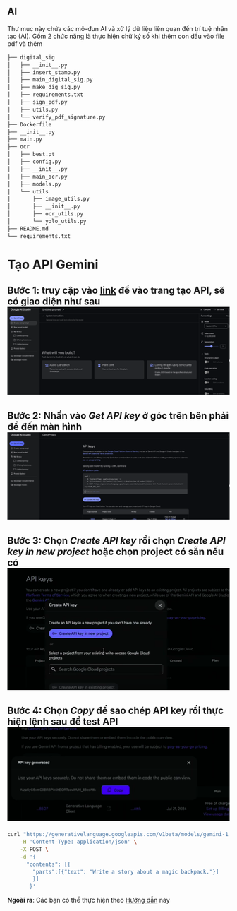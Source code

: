 ## AI

Thư mục này chứa các mô-đun AI và xử lý dữ liệu liên quan đến trí tuệ nhân tạo (AI). Gồm 2 chức năng là thực hiện chữ ký số  khi thêm con dấu vào file pdf và thêm 

```bash
├── digital_sig
│   ├── __init__.py
│   ├── insert_stamp.py
│   ├── main_digital_sig.py
│   ├── make_dig_sig.py
│   ├── requirements.txt
│   ├── sign_pdf.py
│   ├── utils.py
│   └── verify_pdf_signature.py
├── Dockerfile
├── __init__.py
├── main.py
├── ocr
│   ├── best.pt
│   ├── config.py
│   ├── __init__.py
│   ├── main_ocr.py
│   ├── models.py
│   └── utils
│       ├── image_utils.py
│       ├── __init__.py
│       ├── ocr_utils.py
│       └── yolo_utils.py
├── README.md
└── requirements.txt

```

# Tạo API Gemini 
## Bước 1: truy cập vào [link](aistudio.google.com) để vào trang tạo API, sẽ có giao diện như sau![alt text](../docs/images/image.png)
## Bước 2: Nhấn vào *Get API key* ở góc trên bên phải để đến màn hình![alt text](../docs/images/image-1.png)
## Bước 3: Chọn *Create API key* rồi chọn *Create API key in new project* hoặc chọn project có sẵn nếu có ![alt text](../docs/images/image-2.png)
## Bước 4: Chọn *Copy* để sao chép API key rồi thực hiện lệnh sau để test API![alt text](../docs/images/image-3.png)
```bash
curl "https://generativelanguage.googleapis.com/v1beta/models/gemini-1.5-flash:generateContent?key=${GEMINI_API_KEY}" \
    -H 'Content-Type: application/json' \
    -X POST \
    -d '{
      "contents": [{
        "parts":[{"text": "Write a story about a magic backpack."}]
        }]
       }'
```

**Ngoài ra**: Các bạn có thể thực hiện theo [Hướng dẫn](https://ai.google.dev/gemini-api/docs/api-key?hl=vi) này
